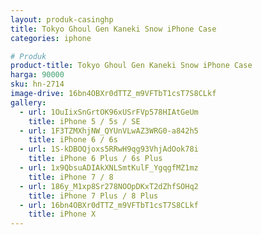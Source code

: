 ```yaml
---
layout: produk-casinghp
title: Tokyo Ghoul Gen Kaneki Snow iPhone Case
categories: iphone

# Produk
product-title: Tokyo Ghoul Gen Kaneki Snow iPhone Case
harga: 90000
sku: hn-2714
image-drive: 16bn4OBXr0dTTZ_m9VFTbT1csT7S8CLkf
gallery:
  - url: 1OuIixSnGrtOK96xUSrFVp578HIAtGeUm
    title: iPhone 5 / 5s / SE
  - url: 1F3TZMXhjNW_QYUnVLwAZ3WRG0-a842h5
    title: iPhone 6 / 6s
  - url: 1S-kDBOQjoxs5RRwH9qg93VhjAdOok78i
    title: iPhone 6 Plus / 6s Plus
  - url: 1x9QbsuADIAkXNLSmtKulF_YgqgfMZ1mz
    title: iPhone 7 / 8
  - url: 186y_M1xp8Sr278NOOpDKxT2dZhfSOHq2
    title: iPhone 7 Plus / 8 Plus
  - url: 16bn4OBXr0dTTZ_m9VFTbT1csT7S8CLkf
    title: iPhone X
---
```

